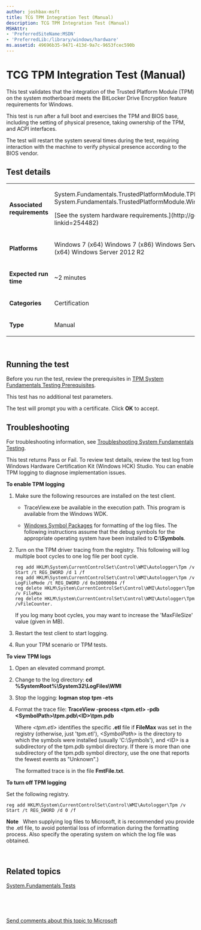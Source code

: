 ```yaml
---
author: joshbax-msft
title: TCG TPM Integration Test (Manual)
description: TCG TPM Integration Test (Manual)
MSHAttr:
- 'PreferredSiteName:MSDN'
- 'PreferredLib:/library/windows/hardware'
ms.assetid: 49696b35-9471-413d-9a7c-9653fcec590b
---
```


# TCG TPM Integration Test (Manual)


This test validates that the integration of the Trusted Platform Module (TPM) on the system motherboard meets the BitLocker Drive Encryption feature requirements for Windows.

This test is run after a full boot and exercises the TPM and BIOS base, including the setting of physical presence, taking ownership of the TPM, and ACPI interfaces.

The test will restart the system several times during the test, requiring interaction with the machine to verify physical presence according to the BIOS vendor.

## Test details


<table>
<colgroup>
<col width="50%" />
<col width="50%" />
</colgroup>
<tbody>
<tr class="odd">
<td><p><strong>Associated requirements</strong></p></td>
<td><p>System.Fundamentals.TrustedPlatformModule.TPMEnablesFullUseThroughSystemFirmware System.Fundamentals.TrustedPlatformModule.Windows7SystemsTPM</p>
<p>[See the system hardware requirements.](http://go.microsoft.com/fwlink/p/?linkid=254482)</p></td>
</tr>
<tr class="even">
<td><p><strong>Platforms</strong></p></td>
<td><p>Windows 7 (x64) Windows 7 (x86) Windows Server 2012 (x64) Windows Server 2008 R2 (x64) Windows Server 2012 R2</p></td>
</tr>
<tr class="odd">
<td><p><strong>Expected run time</strong></p></td>
<td><p>~2 minutes</p></td>
</tr>
<tr class="even">
<td><p><strong>Categories</strong></p></td>
<td><p>Certification</p></td>
</tr>
<tr class="odd">
<td><p><strong>Type</strong></p></td>
<td><p>Manual</p></td>
</tr>
</tbody>
</table>

 

## Running the test


Before you run the test, review the prerequisites in [TPM System Fundamentals Testing Prerequisites](tpm-system-fundamentals-testing-prerequisites.md).

This test has no additional test parameters.

The test will prompt you with a certificate. Click **OK** to accept.

## Troubleshooting


For troubleshooting information, see [Troubleshooting System Fundamentals Testing](troubleshooting-system-fundamentals-testing.md).

This test returns Pass or Fail. To review test details, review the test log from Windows Hardware Certification Kit (Windows HCK) Studio. You can enable TPM logging to diagnose implementation issues.

**To enable TPM logging**

1.  Make sure the following resources are installed on the test client.

    -   TraceView.exe be available in the execution path. This program is available from the Windows WDK.

    -   [Windows Symbol Packages](http://msdn.microsoft.com/windows/hardware/gg463028) for formatting of the log files. The following instructions assume that the debug symbols for the appropriate operating system have been installed to **C:\\Symbols**.

2.  Turn on the TPM driver tracing from the registry. This following will log multiple boot cycles to one log file per boot cycle.

    ``` syntax
    reg add HKLM\System\CurrentControlSet\Control\WMI\Autologger\Tpm /v Start /t REG_DWORD /d 1 /f
    reg add HKLM\System\CurrentControlSet\Control\WMI\Autologger\Tpm /v LogFileMode /t REG_DWORD /d 0x10000004 /f
    reg delete HKLM\System\CurrentControlSet\Control\WMI\Autologger\Tpm /v FileMax  
    reg delete HKLM\System\CurrentControlSet\Control\WMI\Autologger\Tpm /vFileCounter.
    ```

    If you log many boot cycles, you may want to increase the 'MaxFileSize' value (given in MB).

3.  Restart the test client to start logging.

4.  Run your TPM scenario or TPM tests.

**To view TPM logs**

1.  Open an elevated command prompt.

2.  Change to the log directory: **cd %SystemRoot%\\System32\\LogFiles\\WMI**

3.  Stop the logging: **logman stop tpm -ets**

4.  Format the trace file: **TraceView -process &lt;tpm.etl&gt; -pdb &lt;SymbolPath&gt;\\tpm.pdb\\&lt;ID&gt;\\tpm.pdb**

    Where *&lt;tpm.etl&gt;* identifies the specific **.etl** file if **FileMax** was set in the registry (otherwise, just 'tpm.etl'), *&lt;SymbolPath&gt;* is the directory to which the symbols were installed (usually 'C:\\Symbols'), and *&lt;ID&gt;* is a subdirectory of the tpm.pdb symbol directory. If there is more than one subdirectory of the tpm.pdb symbol directory, use the one that reports the fewest events as "Unknown".)

    The formatted trace is in the file **FmtFile.txt**.

**To turn off TPM logging**

Set the following registry.

``` syntax
reg add HKLM\System\CurrentControlSet\Control\WMI\Autologger\Tpm /v Start /t REG_DWORD /d 0 /f
```

**Note**  
When supplying log files to Microsoft, it is recommended you provide the .etl file, to avoid potential loss of information during the formatting process. Also specify the operating system on which the log file was obtained.

 

## Related topics


[System.Fundamentals Tests](systemfundamentals-tests.md)

 

 

[Send comments about this topic to Microsoft](mailto:wsddocfb@microsoft.com?subject=Documentation%20feedback%20%5Bp_hck\p_hck%5D:%20TCG%20TPM%20Integration%20Test%20%28Manual%29%20%20RELEASE:%20%284/27/2016%29&body=%0A%0APRIVACY%20STATEMENT%0A%0AWe%20use%20your%20feedback%20to%20improve%20the%20documentation.%20We%20don't%20use%20your%20email%20address%20for%20any%20other%20purpose,%20and%20we'll%20remove%20your%20email%20address%20from%20our%20system%20after%20the%20issue%20that%20you're%20reporting%20is%20fixed.%20While%20we're%20working%20to%20fix%20this%20issue,%20we%20might%20send%20you%20an%20email%20message%20to%20ask%20for%20more%20info.%20Later,%20we%20might%20also%20send%20you%20an%20email%20message%20to%20let%20you%20know%20that%20we've%20addressed%20your%20feedback.%0A%0AFor%20more%20info%20about%20Microsoft's%20privacy%20policy,%20see%20http://privacy.microsoft.com/default.aspx. "Send comments about this topic to Microsoft")





